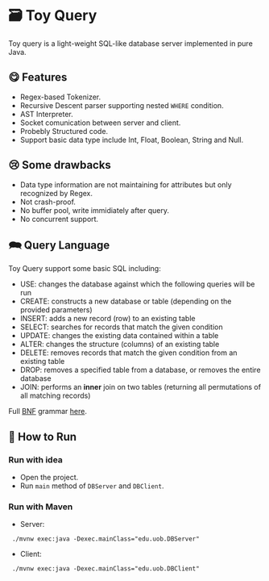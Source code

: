 # 🗃️ Toy Query
Toy query is a light-weight SQL-like database server implemented in pure Java.

## 😋 Features
- Regex-based Tokenizer.
- Recursive Descent parser supporting nested `WHERE` condition.
- AST Interpreter.
- Socket comunication between server and client.
- Probebly Structured code.
- Support basic data type include Int, Float, Boolean, String and Null.

## 😢 Some drawbacks 
- Data type information are not maintaining for attributes but only recognized by Regex.
- Not crash-proof.
- No buffer pool, write immidiately after query.
- No concurrent support.

## 🗪 Query Language
Toy Query support some basic SQL including:
- USE: changes the database against which the following queries will be run
- CREATE: constructs a new database or table (depending on the provided parameters)
- INSERT: adds a new record (row) to an existing table
- SELECT: searches for records that match the given condition
- UPDATE: changes the existing data contained within a table
- ALTER: changes the structure (columns) of an existing table
- DELETE: removes records that match the given condition from an existing table
- DROP: removes a specified table from a database, or removes the entire database
- JOIN: performs an **inner** join on two tables (returning all permutations of all matching records)

Full [BNF](https://en.wikipedia.org/wiki/Backus%E2%80%93Naur_form) grammar [here](https://github.com/Desmond121/ToyQuery/blob/master/BNF.txt).


## 🚀 How to Run
### Run with idea
- Open the project.
- Run `main` method of `DBServer` and `DBClient`.
### Run with Maven
- Server:
 ```
  ./mvnw exec:java -Dexec.mainClass="edu.uob.DBServer"  
 ```
- Client:
 ```
  ./mvnw exec:java -Dexec.mainClass="edu.uob.DBClient"  
 ```
